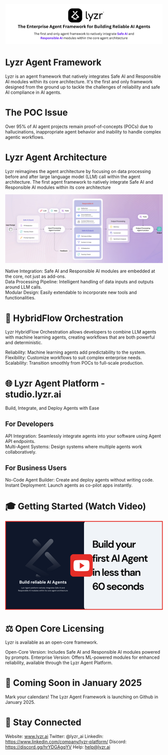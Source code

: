 <div align="center">

![Lyzr Framework](https://github.com/LyzrCore/lyzr-framework/blob/9f8ddb0a44c688577c843b85bc60cf46cdebeadd/images/Lyzr%20-%20The%20Enterprise%20Agent%20Framework.png)

</div>

# Lyzr Agent Framework
Lyzr is an agent framework that natively integrates Safe AI and Responsible AI modules within its core architecture. It's the first and only framework designed from the ground up to tackle the challenges of reliability and safe AI compliance in AI agents.

# The POC Issue
Over 95% of AI agent projects remain proof-of-concepts (POCs) due to hallucinations, inappropriate agent behavior and inability to handle complex agentic workflows.

# Lyzr Agent Architecture
Lyzr reimagines the agent architecture by focusing on data processing before and after large language model (LLM) call within the agent architecture. The first agent framework to natively integrate Safe AI and Responsible AI modules within its core architecture

![Lyzr Agent Architecture](https://github.com/LyzrCore/lyzr-framework/blob/6c863ae3141aa3851427791d6f95780efed041c5/images/Lyzr%20Agent%20Architecture.png)

Native Integration: Safe AI and Responsible AI modules are embedded at the core, not just as add-ons.  
Data Processing Pipeline: Intelligent handling of data inputs and outputs around LLM calls.  
Modular Design: Easily extendable to incorporate new tools and functionalities.  

# 🔄 HybridFlow Orchestration

Lyzr HybridFlow Orchestration allows developers to combine LLM agents with machine learning agents, creating workflows that are both powerful and deterministic.

Reliability: Machine learning agents add predictability to the system.  
Flexibility: Customize workflows to suit complex enterprise needs.  
Scalability: Transition smoothly from POCs to full-scale production.

# 🌐 Lyzr Agent Platform - studio.lyzr.ai

Build, Integrate, and Deploy Agents with Ease

## For Developers

API Integration: Seamlessly integrate agents into your software using Agent API endpoints.  
Multi-Agent Systems: Design systems where multiple agents work collaboratively.

## For Business Users

No-Code Agent Builder: Create and deploy agents without writing code.  
Instant Deployment: Launch agents as co-pilot apps instantly.  

# 🎓 Getting Started (Watch Video)

[![Watch the video](https://github.com/LyzrCore/lyzr-framework/blob/ed2ff82617c9cb57f20557d9348b3d78e489ff44/images/Lyzr%20Agent%20Studio%20-%20How%20to%20Build%20Agents.png)](https://youtu.be/pEvo8vdi8m0)

# ⚖️ Open Core Licensing
Lyzr is available as an open-core framework.

Open-Core Version: Includes Safe AI and Responsible AI modules powered by prompts.
Enterprise Version: Offers ML-powered modules for enhanced reliability, available through the Lyzr Agent Platform.

# 📅 Coming Soon in January 2025

Mark your calendars! The Lyzr Agent Framework is launching on Github in January 2025.

# 📣 Stay Connected
Website: www.lyzr.ai
Twitter: @lyzr_ai
LinkedIn: https://www.linkedin.com/company/lyzr-platform/
Discord: https://discord.gg/hrYDGAgqYV
Help: help@lyzr.ai
